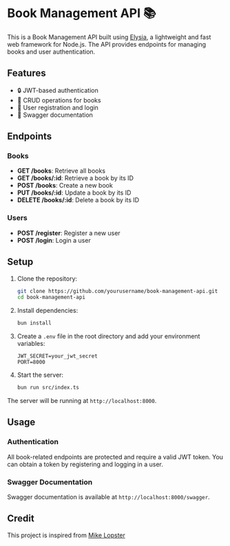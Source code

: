 # Book Management API 📚

This is a Book Management API built using [Elysia](https://elysia.dev/), a lightweight and fast web framework for Node.js. The API provides endpoints for managing books and user authentication.

## Features

- 🔒 JWT-based authentication
- 📝 CRUD operations for books
- 👥 User registration and login
- 📖 Swagger documentation

## Endpoints

### Books

- **GET /books**: Retrieve all books
- **GET /books/:id**: Retrieve a book by its ID
- **POST /books**: Create a new book
- **PUT /books/:id**: Update a book by its ID
- **DELETE /books/:id**: Delete a book by its ID

### Users

- **POST /register**: Register a new user
- **POST /login**: Login a user

## Setup

1. Clone the repository:
    ```sh
    git clone https://github.com/yourusername/book-management-api.git
    cd book-management-api
    ```

2. Install dependencies:
    ```sh
    bun install
    ```

3. Create a `.env` file in the root directory and add your environment variables:
    ```env
    JWT_SECRET=your_jwt_secret
    PORT=8000
    ```

4. Start the server:
    ```sh
    bun run src/index.ts
    ```

The server will be running at `http://localhost:8000`.

## Usage

### Authentication

All book-related endpoints are protected and require a valid JWT token. You can obtain a token by registering and logging in a user.

### Swagger Documentation

Swagger documentation is available at `http://localhost:8000/swagger`.

## Credit

This project is inspired from [Mike Lopster](https://mikelopster.dev/posts/elysiajs-bun)